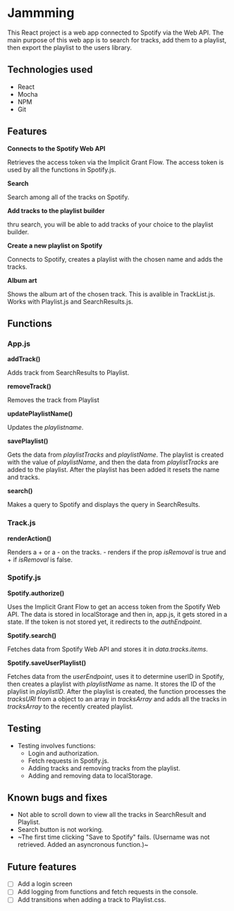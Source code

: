 # Jammming

This React project is a web app connected to Spotify via the Web API. 
The main purpose of this web app is to search for tracks, add them to a playlist, then export the playlist to the users library.

## Technologies used
- React
- Mocha
- NPM
- Git

## Features
**Connects to the Spotify Web API**
    
Retrieves the access token via the Implicit Grant Flow. 
The access token is used by all the functions in Spotify.js.

**Search**

Search among all of the tracks on Spotify.
    
**Add tracks to the playlist builder**
    
thru search, you will be able to add tracks of your choice to the playlist builder. 
    
**Create a new playlist on Spotify**
    
Connects to Spotify, creates a playlist with the chosen name and adds the tracks.

**Album art**

Shows the album art of the chosen track. This is avalible in TrackList.js. 
Works with Playlist.js and SearchResults.js.

## Functions
### App.js
**addTrack()**
    
Adds track from SearchResults to Playlist.

**removeTrack()**
    
Removes the track from Playlist

**updatePlaylistName()**
    
Updates the *playlistname*.

**savePlaylist()**

Gets the data from *playlistTracks* and *playlistName*. The playlist is created with the value of *playlistName*, and then the data from *playlistTracks* are added to the playlist.
After the playlist has been added it resets the name and tracks. 

**search()**

Makes a query to Spotify and displays the query in SearchResults.

### Track.js
**renderAction()**

Renders a + or a - on the tracks. - renders if the prop *isRemoval* is true and + if *isRemoval* is false.

### Spotify.js
**Spotify.authorize()**

Uses the Implicit Grant Flow to get an access token from the Spotify Web API. The data is stored in localStorage and then in, app.js, it gets stored in a state.
If the token is not stored yet, it redirects to the *authEndpoint*. 

**Spotify.search()**

Fetches data from Spotify Web API and stores it in *data.tracks.items*.

**Spotify.saveUserPlaylist()**

Fetches data from the *userEndpoint*, uses it to determine userID in Spotify, then creates a playlist with *playlistName* as name. It stores the ID of the playlist in *playlistID*. After the playlist is created, the function processes the *tracksURI* from a object to an array in *tracksArray* and adds all the tracks in *tracksArray* to the recently created playlist.


## Testing

- Testing involves functions:
  - Login and authorization.
  - Fetch requests in Spotify.js.
  - Adding tracks and removing tracks from the playlist.
  - Adding and removing data to localStorage.


## Known bugs and fixes
- Not able to scroll down to view all the tracks in SearchResult and Playlist.
- Search button is not working.
- ~The first time clicking "Save to Spotify" fails. (Username was not retrieved. Added an asyncronous function.)~

## Future features
- [ ] Add a login screen 
- [ ] Add logging from functions and fetch requests in the console.
- [ ] Add transitions when adding a track to Playlist.css.
